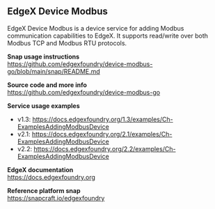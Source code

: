 EdgeX Device Modbus
---
EdgeX Device Modbus is a device service for adding Modbus communication capabilities to EdgeX.
It supports read/write over both Modbus TCP and Modbus RTU protocols.

**Snap usage instructions**  
https://github.com/edgexfoundry/device-modbus-go/blob/main/snap/README.md

**Source code and more info**  
https://github.com/edgexfoundry/device-modbus-go

**Service usage examples**  
* v1.3: https://docs.edgexfoundry.org/1.3/examples/Ch-ExamplesAddingModbusDevice
* v2.1: https://docs.edgexfoundry.org/2.1/examples/Ch-ExamplesAddingModbusDevice
* v2.2: https://docs.edgexfoundry.org/2.2/examples/Ch-ExamplesAddingModbusDevice

**EdgeX documentation**  
https://docs.edgexfoundry.org

**Reference platform snap**  
https://snapcraft.io/edgexfoundry
